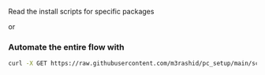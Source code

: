 Read the install scripts for specific packages

or

### Automate the entire flow with
```bash
curl -X GET https://raw.githubusercontent.com/m3rashid/pc_setup/main/scripts/init.sh | bash
```
